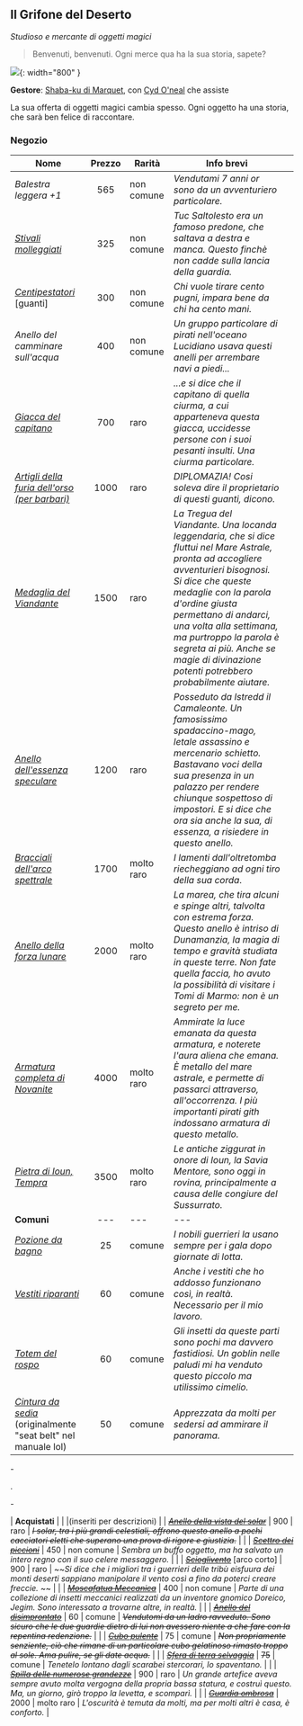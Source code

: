 ## Il Grifone del Deserto

_Studioso e mercante di oggetti magici_

> Benvenuti, benvenuti. Ogni merce qua ha la sua storia, sapete?

![](../assets/img/Grifone-deserto-logo.webp){: width="800" }

**Gestore**: [Shaba-ku di Marquet](/xho/npc/merchant#shaba-ku-di-marquet), con [Cyd O'neal](/xho/npc/merchant#cyd-oneal) che assiste

La sua offerta di oggetti magici cambia spesso. Ogni oggetto ha una storia, che sarà ben felice di raccontare.

### Negozio

| Nome                                                                                                                                                                                 | Prezzo | Rarità     | Info brevi                                                                                                                                                                                                                                                                                                                                                     |     |
| ------------------------------------------------------------------------------------------------------------------------------------------------------------------------------------ | :----: | ---------- | -------------------------------------------------------------------------------------------------------------------------------------------------------------------------------------------------------------------------------------------------------------------------------------------------------------------------------------------------------------- | --- |
| _Balestra leggera +1_                                                                                                                                                                |  565   | non comune | _Vendutami 7 anni or sono da un avventuriero particolare._                                                                                                                                                                                                                                                                                                     |     |
| [_Stivali molleggiati_](https://roll20.net/compendium/dnd5e/Boots%20of%20Striding%20and%20Springing#content)                                                                         |  325   | non comune | _Tuc Saltolesto era un famoso predone, che saltava a destra e manca. Questo finchè non cadde sulla lancia della guardia._                                                                                                                                                                                                                                      |     |
| [_Centipestatori_](https://old.reddit.com/r/TheGriffonsSaddlebag/comments/d868l9/the_griffons_saddlebag_centibeaters_wondrous_item/) [guanti]                                        |  300   | non comune | _Chi vuole tirare cento pugni, impara bene da chi ha cento mani._                                                                                                                                                                                                                                                                                              |     |
| _Anello del camminare sull'acqua_                                                                                                                                                    |  400   | non comune | _Un gruppo particolare di pirati nell'oceano Lucidiano usava questi anelli per arrembare navi a piedi..._                                                                                                                                                                                                                                                      |     |
| [_Giacca del capitano_](https://dungeon_strugglers.artstation.com/projects/g2lqX8)                                                                                                   |  700   | raro       | _...e si dice che il capitano di quella ciurma, a cui apparteneva questa giacca, uccidesse persone con i suoi pesanti insulti. Una ciurma particolare._                                                                                                                                                                                                        |     |
| [_Artigli della furia dell'orso (per barbari)_](https://old.reddit.com/r/TheGriffonsSaddlebag/comments/z70hkn/the_griffons_saddlebag_claws_of_ursine_fury/) |  1000  | raro       | _DIPLOMAZIA! Cosi soleva dire il proprietario di questi guanti, dicono._                                                                                                                                                                                                                                                                                       |
| [_Medaglia del Viandante_](https://old.reddit.com/r/TheGriffonsSaddlebag/comments/embms2/the_griffons_saddlebag_badge_of_the_wayfarer/)                     |  1500  | raro       | _La Tregua del Viandante. Una locanda leggendaria, che si dice fluttui nel Mare Astrale, pronta ad accogliere avventurieri bisognosi. Si dice che queste medaglie con la parola d'ordine giusta permettano di andarci, una volta alla settimana, ma purtroppo la parola è segreta ai più. Anche se magie di divinazione potenti potrebbero probabilmente aiutare._ |
| [_Anello dell'essenza speculare_](https://old.reddit.com/r/UnearthedArcana/comments/al1mo1/the_griffons_saddlebag_band_of_mirrored_essence/)                |  1200  | raro       | _Posseduto da Istredd il Camaleonte. Un famosissimo spadaccino-mago, letale assassino e mercenario schietto. Bastavano voci della sua presenza in un palazzo per rendere chiunque sospettoso di impostori. E si dice che ora sia anche la sua, di essenza, a risiedere in questo anello._                                                                      |
| [_Bracciali dell'arco spettrale_](https://old.reddit.com/r/TheGriffonsSaddlebag/comments/z4gubc/the_griffons_saddlebag_ghostbow_bracer_wondrous/)           |  1700  | molto raro | _I lamenti dall'oltretomba riecheggiano ad ogni tiro della sua corda_.                                                                                                                                                                                                                                                                                         |
| [_Anello della forza lunare_](https://old.reddit.com/r/TheGriffonsSaddlebag/comments/onftfw/the_griffons_saddlebag_ring_of_lunar_might_ring/)               |  2000  | molto raro | _La marea, che tira alcuni e spinge altri, talvolta con estrema forza. Questo anello è intriso di Dunamanzia, la magia di tempo e gravità studiata in queste terre. Non fate quella faccia, ho avuto la possibilità di visitare i Tomi di Marmo: non è un segreto per me._                                                                                     |
| [_Armatura completa di Novanite_](https://old.reddit.com/r/TheGriffonsSaddlebag/comments/gaxbft/the_griffons_saddlebag_novanite_armor_armor_any/)           |  4000  | molto raro | _Ammirate la luce emanata da questa armatura, e noterete l'aura aliena che emana. È metallo del mare astrale, e permette di passarci attraverso, all'occorrenza. I più importanti pirati gith indossano armatura di questo metallo._                                                                                                                           |
| [_Pietra di Ioun, Tempra_](https://dungeonedraghi.it/compendio/oggetti-magici/oggetti-meravigliosi/pietra-di-ioun/)                                                                  |  3500  | molto raro | _Le antiche ziggurat in onore di Ioun, la Savia Mentore, sono oggi in rovina, principalmente a causa delle congiure del Sussurrato._                                                                                                                                                                                                                           |     |
| **Comuni**                                                                                                                                                                           |  ---   | ---        | ---                                                                                                                                                                                                                                                                                                                                                            |     |
| [_Pozione da bagno_](https://old.reddit.com/r/TheGriffonsSaddlebag/comments/biqp7g/the_griffons_saddlebag_bath_potion_potion/)                                                       |   25   | comune     | _I nobili guerrieri la usano sempre per i gala dopo giornate di lotta._                                                                                                                                                                                                                                                                                        |     |
| [_Vestiti riparanti_](https://www.worldanvil.com/block/15048)                                                                                                                        |   60   | comune     | _Anche i vestiti che ho addosso funzionano così, in realtà. Necessario per il mio lavoro._                                                                                                                                                                                                                                                                     |     |
| [_Totem del rospo_](https://old.reddit.com/r/TheGriffonsSaddlebag/comments/opfkr3/the_griffons_saddlebag_bullfrog_totem_wondrous/)                                                   |   60   | comune     | _Gli insetti da queste parti sono pochi ma davvero fastidiosi. Un goblin nelle paludi mi ha venduto questo piccolo ma utilissimo cimelio._                                                                                                                                                                                                                     |     |
| [_Cintura da sedia_](https://reddit.com/r/TheGriffonsSaddlebag/comments/ba5283/the_griffons_saddlebag_belt_of_the_chairman/) (originalmente "seat belt" nel manuale lol)             |   50   | comune     | _Apprezzata da molti per sedersi ad ammirare il panorama._                                                                                                                                                                                                                                                                                                     |     |

\-

.

\-

| **Acquistati** | | |(inseriti per descrizioni) |
| [~~_Anello della vista del solar_~~](https://www.google.com/search?client=firefox-b-d&q=Ring+of+Solar%27s+Sight) | 900 | raro | ~~_I solar, tra i più grandi celestiali, offrono questo anello a pochi cacciatori eletti che superano una prova di rigore e giustizia._~~ | |
| [~~_Scettro dei piccioni_~~](https://old.reddit.com/r/TheGriffonsSaddlebag/comments/t5u5dd/the_griffons_saddlebag_staff_of_pigeons_staff/) | 450 | non comune | _Sembra un buffo oggetto, ma ha salvato un intero regno con il suo celere messaggero._ | |
| [~~_Scioglivento_~~](https://old.reddit.com/r/TheGriffonsSaddlebag/comments/kdpsyz/the_griffons_saddlebag_air_render_weapon_shortbow/) [arco corto] | 900 | raro | ~~_Si dice che i migliori tra i guerrieri delle tribù eisfuura dei monti deserti sappiano manipolare il vento così a fino da poterci creare freccie._ ~~ | |
| [~~_Moscafatua Meccanica_~~](https://old.reddit.com/r/TheGriffonsSaddlebag/comments/dcbew0/the_griffons_saddlebag_clockwork_faefly_wondrous/) | 400 | non comune | _Parte di una collezione di insetti meccanici realizzati da un inventore gnomico Doreico, Jegim. Sono interessato a trovarne altre, in realtà._ | |
| [~~_Anello del disimprontato_~~](https://old.reddit.com/r/TheGriffonsSaddlebag/comments/qwt5ed/the_griffons_saddlebag_ring_of_the_printless_ring/) | 60 | comune | ~~_Vendutomi da un ladro ravveduto. Sono sicuro che le due guardie dietro di lui non avessero niente a che fare con la repentina redenzione._~~ | |
| [~~_Cubo pulente_~~](https://the-griffons-saddlebag.tumblr.com/post/634595508493680640/%F0%9D%97%A1%F0%9D%97%B2%F0%9D%98%84-%F0%9D%97%B6%F0%9D%98%81%F0%9D%97%B2%F0%9D%97%BA-cleaning-cube-wondrous-item-common) | 75 | comune | ~~_Non propriamente senziente, ciò che rimane di un particolare cubo gelatinoso rimasto troppo al sole. Ama pulire, se gli date acqua._~~ | |
| [~~_Sfera di terra selvaggia_~~](https://old.reddit.com/r/TheGriffonsSaddlebag/comments/pjowlo/the_griffons_saddlebag_ball_of_wild_earth/) | ~~75~~ | comune | _Tenetelo lontano dagli scarabei stercorari, lo spaventano._ | |
| [~~_Spilla delle numerose grandezze_~~](https://old.reddit.com/r/TheGriffonsSaddlebag/comments/bj4ado/the_griffons_saddlebag_brooch_of_many_sizes/)                                      |  900   | raro       | _Un grande artefice aveva sempre avuto molta vergogna della propria bassa statura, e costruì questo. Ma, un giorno, girò troppo la levetta, e scomparì._                                                                                                                                                                                                       |     |
| [~~_Guardia ombrosa_~~](https://old.reddit.com/r/TheGriffonsSaddlebag/comments/ascb2k/the_griffons_saddlebag_shadow_ward_wondrous_item/)                        |  2000  | molto raro | _L'oscurità è temuta da molti, ma per molti altri è casa, è conforto._                                                                                                                                                                                                                                                                                         |
